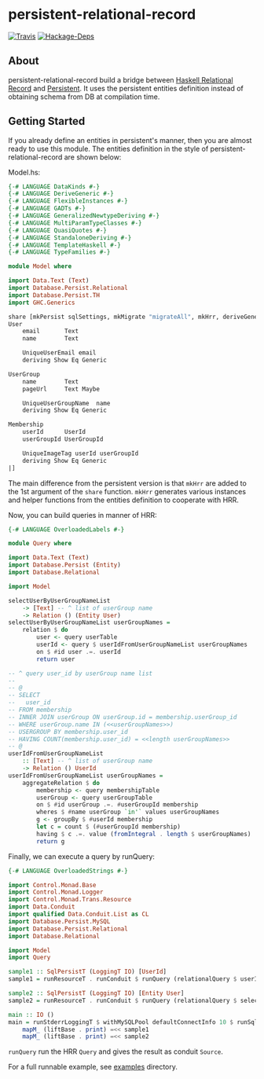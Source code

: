 persistent-relational-record
============================

[![Travis](https://img.shields.io/travis/himura/persistent-relational-record/master.svg)](https://travis-ci.org/himura/persistent-relational-record)
[![Hackage-Deps](https://img.shields.io/hackage-deps/v/persistent-relational-record.svg)](http://packdeps.haskellers.com/feed?needle=persistent-relational-record)

## About ##

persistent-relational-record build a bridge between [Haskell Relational Record](https://hackage.haskell.org/package/relational-query)
and [Persistent](http://hackage.haskell.org/package/persistent).
It uses the persistent entities definition instead of obtaining schema from DB at compilation time.

## Getting Started ##

If you already define an entities in persistent's manner, then you are almost ready to use this module.
The entities definition in the style of persistent-relational-record are shown below:

Model.hs:

```Haskell
{-# LANGUAGE DataKinds #-}
{-# LANGUAGE DeriveGeneric #-}
{-# LANGUAGE FlexibleInstances #-}
{-# LANGUAGE GADTs #-}
{-# LANGUAGE GeneralizedNewtypeDeriving #-}
{-# LANGUAGE MultiParamTypeClasses #-}
{-# LANGUAGE QuasiQuotes #-}
{-# LANGUAGE StandaloneDeriving #-}
{-# LANGUAGE TemplateHaskell #-}
{-# LANGUAGE TypeFamilies #-}

module Model where

import Data.Text (Text)
import Database.Persist.Relational
import Database.Persist.TH
import GHC.Generics

share [mkPersist sqlSettings, mkMigrate "migrateAll", mkHrr, deriveGenericForEntityId] [persistLowerCase|
User
    email       Text
    name        Text

    UniqueUserEmail email
    deriving Show Eq Generic

UserGroup
    name        Text
    pageUrl     Text Maybe

    UniqueUserGroupName  name
    deriving Show Eq Generic

Membership
    userId      UserId
    userGroupId UserGroupId

    UniqueImageTag userId userGroupId
    deriving Show Eq Generic
|]
```

The main difference from the persistent version is that `mkHrr` are added to the 1st argument of the `share` function.
`mkHrr` generates various instances and helper functions from the entities definition to cooperate with HRR.

Now, you can build queries in manner of HRR:

```Haskell
{-# LANGUAGE OverloadedLabels #-}

module Query where

import Data.Text (Text)
import Database.Persist (Entity)
import Database.Relational

import Model

selectUserByUserGroupNameList
    -> [Text] -- ^ list of userGroup name
    -> Relation () (Entity User)
selectUserByUserGroupNameList userGroupNames =
    relation $ do
        user <- query userTable
        userId <- query $ userIdFromUserGroupNameList userGroupNames
        on $ #id user .=. userId
        return user

-- ^ query user_id by userGroup name list
--
-- @
-- SELECT
--   user_id
-- FROM membership
-- INNER JOIN userGroup ON userGroup.id = membership.userGroup_id
-- WHERE userGroup.name IN (<<userGroupNames>>)
-- USERGROUP BY membership.user_id
-- HAVING COUNT(membership.user_id) = <<length userGroupNames>>
-- @
userIdFromUserGroupNameList
    :: [Text] -- ^ list of userGroup name
    -> Relation () UserId
userIdFromUserGroupNameList userGroupNames =
    aggregateRelation $ do
        membership <- query membershipTable
        userGroup <- query userGroupTable
        on $ #id userGroup .=. #userGroupId membership
        wheres $ #name userGroup `in'` values userGroupNames
        g <- groupBy $ #userId membership
        let c = count $ (#userGroupId membership)
        having $ c .=. value (fromIntegral . length $ userGroupNames)
        return g
```

Finally, we can execute a query by runQuery:

```Haskell
{-# LANGUAGE OverloadedStrings #-}

import Control.Monad.Base
import Control.Monad.Logger
import Control.Monad.Trans.Resource
import Data.Conduit
import qualified Data.Conduit.List as CL
import Database.Persist.MySQL
import Database.Persist.Relational
import Database.Relational

import Model
import Query

sample1 :: SqlPersistT (LoggingT IO) [UserId]
sample1 = runResourceT . runConduit $ runQuery (relationalQuery $ userIdFromUserGroupNameList ["tokyo", "haskell"]) () .| CL.consume

sample2 :: SqlPersistT (LoggingT IO) [Entity User]
sample2 = runResourceT . runConduit $ runQuery (relationalQuery $ selectUserByUserGroupNameList ["tokyo", "haskell"]) () .| CL.consume

main :: IO ()
main = runStderrLoggingT $ withMySQLPool defaultConnectInfo 10 $ runSqlPool $ do
    mapM_ (liftBase . print) =<< sample1
    mapM_ (liftBase . print) =<< sample2
```

`runQuery` run the HRR `Query` and gives the result as conduit `Source`.

For a full runnable example, see [examples](https://github.com/himura/persistent-relational-record/tree/master/examples/) directory.
